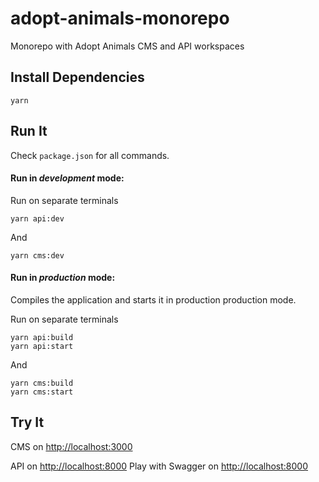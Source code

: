# adopt-animals-monorepo

Monorepo with Adopt Animals CMS and API workspaces

## Install Dependencies

```
yarn
```

## Run It

Check `package.json` for all commands. 

#### Run in *development* mode:

Run on separate terminals
```shell
yarn api:dev
```
And 
```shell
yarn cms:dev
```

#### Run in *production* mode:

Compiles the application and starts it in production production mode.

Run on separate terminals
```shell
yarn api:build
yarn api:start
```
And
```shell
yarn cms:build
yarn cms:start
```

## Try It
CMS on [http://localhost:3000](http://localhost:3000)

API on [http://localhost:8000](http://localhost:8000)
Play with Swagger on [http://localhost:8000](http://localhost:8000/api-explorer/)

